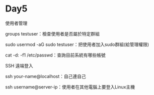 # Day5

使用者管理

groups testuser：檢查使用者是否屬於特定群組

sudo usermod -aG sudo testuser：把使用者加入sudo群組(給管理權限)

cat -d: -f1 /etc/passwd：查詢目前系統有哪些帳號

SSH 遠端登入

ssh your-name@localhost：自己連自己

ssh username@server-ip：使用者在其他電腦上要登入Linux主機

